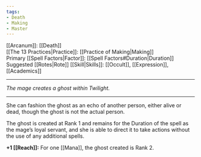 ```yaml
---
tags:
- Death
- Making
- Master
---
```


[[Arcanum]]: [[Death]]\
[[The 13 Practices|Practice]]: [[Practice of Making|Making]]\
Primary [[Spell Factors|Factor]]: [[Spell Factors#Duration|Duration]]\
Suggested [[Rotes|Rote]] [[Skill|Skills]]: [[Occult]], [[Expression]], [[Academics]]

---

_The mage creates a ghost within Twilight._

---

She can fashion the ghost as an echo of another person, either alive or dead, though the ghost is not the actual person.

The ghost is created at Rank 1 and remains for the Duration of the spell as the mage’s loyal servant, and she is able to direct it to take actions without the use of any additional spells.

**+1 [[Reach]]:** For one [[Mana]], the ghost created is Rank 2.